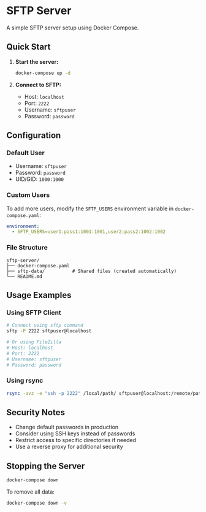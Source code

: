 # SFTP Server

A simple SFTP server setup using Docker Compose.

## Quick Start

1. **Start the server:**
   ```bash
   docker-compose up -d
   ```

2. **Connect to SFTP:**
   - Host: `localhost`
   - Port: `2222`
   - Username: `sftpuser`
   - Password: `password`

## Configuration

### Default User
- Username: `sftpuser`
- Password: `password`
- UID/GID: `1000:1000`

### Custom Users
To add more users, modify the `SFTP_USERS` environment variable in `docker-compose.yaml`:

```yaml
environment:
  - SFTP_USERS=user1:pass1:1001:1001,user2:pass2:1002:1002
```

### File Structure
```
sftp-server/
├── docker-compose.yaml
├── sftp-data/          # Shared files (created automatically)
└── README.md
```

## Usage Examples

### Using SFTP Client
```bash
# Connect using sftp command
sftp -P 2222 sftpuser@localhost

# Or using FileZilla
# Host: localhost
# Port: 2222
# Username: sftpuser
# Password: password
```

### Using rsync
```bash
rsync -avz -e "ssh -p 2222" /local/path/ sftpuser@localhost:/remote/path/
```

## Security Notes

- Change default passwords in production
- Consider using SSH keys instead of passwords
- Restrict access to specific directories if needed
- Use a reverse proxy for additional security

## Stopping the Server
```bash
docker-compose down
```

To remove all data:
```bash
docker-compose down -v
``` 